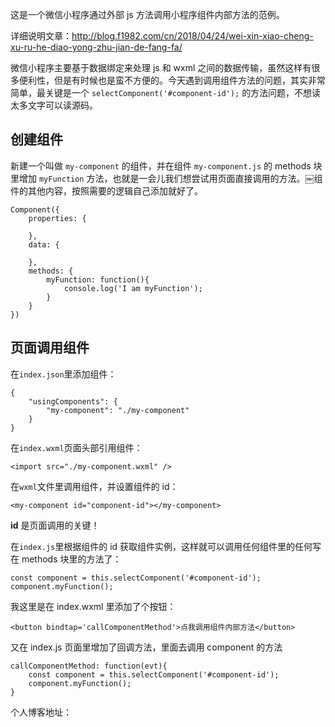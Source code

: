 这是一个微信小程序通过外部 js 方法调用小程序组件内部方法的范例。

详细说明文章：http://blog.f1982.com/cn/2018/04/24/wei-xin-xiao-cheng-xu-ru-he-diao-yong-zhu-jian-de-fang-fa/

微信小程序主要基于数据绑定来处理 js 和 wxml 之间的数据传输，虽然这样有很多便利性，但是有时候也是蛮不方便的。今天遇到调用组件方法的问题，其实非常简单，最关键是一个 ```selectComponent('#component-id');``` 的方法问题，不想读太多文字可以读源码。

## 创建组件

新建一个叫做 ```my-component``` 的组件，并在组件 ```my-component.js``` 的 methods 块里增加 ```myFunction``` 方法，也就是一会儿我们想尝试用页面直接调用的方法。￼组件的其他内容，按照需要的逻辑自己添加就好了。

    Component({
        properties: {

        },
        data: {

        },
        methods: {
            myFunction: function(){
                console.log('I am myFunction');
            }
        }
    })

## 页面调用组件

在```index.json```里添加组件：

    {
        "usingComponents": {
            "my-component": "./my-component"
        }
    }

在```index.wxml```页面头部引用组件：

    <import src="./my-component.wxml" />

在```wxml```文件里调用组件，并设置组件的 id：

    <my-component id="component-id"></my-component>

**id** 是页面调用的关键！


在```index.js```里根据组件的 id 获取组件实例，这样就可以调用任何组件里的任何写在 methods 块里的方法了：

    const component = this.selectComponent('#component-id');
    component.myFunction();

我这里是在 index.wxml 里添加了个按钮：

    <button bindtap='callComponentMethod'>点我调用组件内部方法</button>

又在 index.js 页面里增加了回调方法，里面去调用 component 的方法

    callComponentMethod: function(evt){
        const component = this.selectComponent('#component-id');
        component.myFunction();
    }

个人博客地址：
